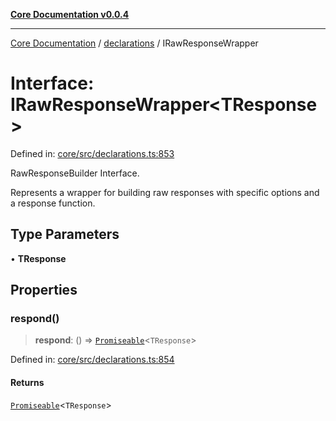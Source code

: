 [**Core Documentation v0.0.4**](../../README.md)

***

[Core Documentation](../../modules.md) / [declarations](../README.md) / IRawResponseWrapper

# Interface: IRawResponseWrapper\<TResponse\>

Defined in: [core/src/declarations.ts:853](https://github.com/stonemjs/core/blob/e4675fc5d1a8e120fdb4d54e226a2496fdda3681/src/declarations.ts#L853)

RawResponseBuilder Interface.

Represents a wrapper for building raw responses with specific options and a response function.

## Type Parameters

• **TResponse**

## Properties

### respond()

> **respond**: () => [`Promiseable`](../type-aliases/Promiseable.md)\<`TResponse`\>

Defined in: [core/src/declarations.ts:854](https://github.com/stonemjs/core/blob/e4675fc5d1a8e120fdb4d54e226a2496fdda3681/src/declarations.ts#L854)

#### Returns

[`Promiseable`](../type-aliases/Promiseable.md)\<`TResponse`\>
